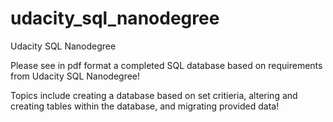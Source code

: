 # udacity_sql_nanodegree
Udacity SQL Nanodegree

Please see in pdf format a completed SQL database based on requirements from Udacity SQL Nanodegree!

Topics include creating a database based on set critieria, altering and creating tables within the database, and migrating provided data!
